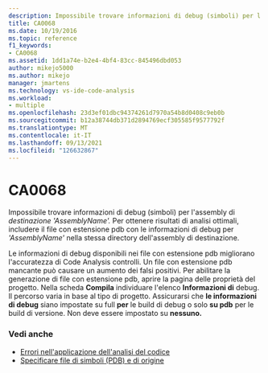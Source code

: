 ```yaml
---
description: Impossibile trovare informazioni di debug (simboli) per l'assembly di destinazione 'AssemblyName'.
title: CA0068
ms.date: 10/19/2016
ms.topic: reference
f1_keywords:
- CA0068
ms.assetid: 1dd1a74e-b2e4-4bf4-83cc-845496dbd053
author: mikejo5000
ms.author: mikejo
manager: jmartens
ms.technology: vs-ide-code-analysis
ms.workload:
- multiple
ms.openlocfilehash: 23d3ef01dbc94374261d7970a54b8d0408c9eb0b
ms.sourcegitcommit: b12a38744db371d2894769ecf305585f9577792f
ms.translationtype: MT
ms.contentlocale: it-IT
ms.lasthandoff: 09/13/2021
ms.locfileid: "126632867"
---
```

# <a name="ca0068"></a>CA0068

Impossibile trovare informazioni di debug (simboli) per l'assembly di *destinazione 'AssemblyName'.* Per ottenere risultati di analisi ottimali, includere il file con estensione pdb con le informazioni di debug per *'AssemblyName'* nella stessa directory dell'assembly di destinazione.

Le informazioni di debug disponibili nei file con estensione pdb migliorano l'accuratezza di Code Analysis controlli. Un file con estensione pdb mancante può causare un aumento dei falsi positivi. Per abilitare la generazione di file con estensione pdb, aprire la pagina delle proprietà del progetto. Nella scheda **Compila** individuare l'elenco **Informazioni di** debug. Il percorso varia in base al tipo di progetto. Assicurarsi che **le informazioni di debug** siano impostate su full **per** le build di debug o solo  **su pdb** per le build di versione. Non deve essere impostato su **nessuno.**

### <a name="see-also"></a>Vedi anche

- [Errori nell'applicazione dell'analisi del codice](../code-quality/code-analysis-application-errors.md)
- [Specificare file di simboli (PDB) e di origine](../debugger/specify-symbol-dot-pdb-and-source-files-in-the-visual-studio-debugger.md)
